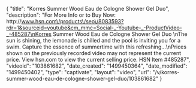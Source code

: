 {
    "title": "Korres Summer Wood Eau de Cologne   Shower Gel Duo",
    "description": "For More Info or to Buy Now: http:\/\/www.hsn.com\/products\/seo\/8083593?rdr=1&sourceid=youtube&cm_mmc=Social-_-Youtube-_-ProductVideo-_-485287\nKorres Summer Wood Eau de Cologne   Shower Gel Duo  \nThe sun is shining, the lemonade is chilled and the pool is inviting you for a swim. Capture the essence of summertime with this refreshing...\nPrices shown on the previously recorded video may not represent the current price.  View hsn.com to view the current selling price. HSN Item #485287",
    "videoid": "103861682",
    "date_created": "1499450364",
    "date_modified": "1499450402",
    "type": "captivate",
    "layout": "video",
    "url": "\/v\/korres-summer-wood-eau-de-cologne-shower-gel-duo\/103861682"
}